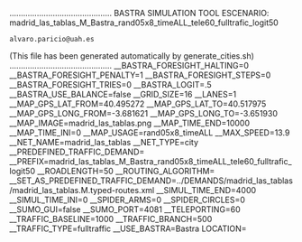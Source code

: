 .............................................
    BASTRA SIMULATION TOOL
    ESCENARIO: madrid_las_tablas_M_Bastra_rand05x8_timeALL_tele60_fulltrafic_logit50

    alvaro.paricio@uah.es
(This file has been generated automatically by generate_cities.sh)
.............................................
__BASTRA_FORESIGHT_HALTING=0
__BASTRA_FORESIGHT_PENALTY=1
__BASTRA_FORESIGHT_STEPS=0
__BASTRA_FORESIGHT_TRIES=0
__BASTRA_LOGIT=.5
__BASTRA_USE_BALANCE=false
__GRID_SIZE=16
__LANES=1
__MAP_GPS_LAT_FROM=40.495272
__MAP_GPS_LAT_TO=40.517975
__MAP_GPS_LONG_FROM=-3.681621
__MAP_GPS_LONG_TO=-3.651930
__MAP_IMAGE=madrid_las_tablas.png
__MAP_TIME_END=10000
__MAP_TIME_INI=0
__MAP_USAGE=rand05x8_timeALL
__MAX_SPEED=13.9
__NET_NAME=madrid_las_tablas
__NET_TYPE=city
__PREDEFINED_TRAFFIC_DEMAND=
__PREFIX=madrid_las_tablas_M_Bastra_rand05x8_timeALL_tele60_fulltrafic_logit50
__ROADLENGTH=50
__ROUTING_ALGORITHM=
__SET_AS_PREDEFINED_TRAFFIC_DEMAND=../DEMANDS/madrid_las_tablas/madrid_las_tablas.M.typed-routes.xml
__SIMUL_TIME_END=4000
__SIMUL_TIME_INI=0
__SPIDER_ARMS=0
__SPIDER_CIRCLES=0
__SUMO_GUI=false
__SUMO_PORT=4081
__TELEPORTING=60
__TRAFFIC_BASELINE=1000
__TRAFFIC_BRANCH=500
__TRAFFIC_TYPE=fulltraffic
__USE_BASTRA=Bastra
LOCATION=    <location netOffset="-442262.97,-4482935.93" convBoundary="0.00,0.00,2507.81,2532.27" origBoundary="-3.681621,40.495272,-3.651930,40.517975" projParameter="+proj=utm +zone=30 +ellps=WGS84 +datum=WGS84 +units=m +no_defs"/>
